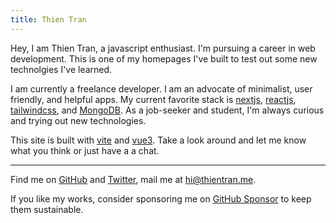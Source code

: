 ```yaml
---
title: Thien Tran
---
```


Hey, I am Thien Tran, a javascript enthusiast. I'm pursuing a career in web development. This is one of my homepages I've built to test out some new technolgies I've learned.

I am currently a freelance developer. I am an advocate of minimalist, user friendly, and helpful apps. My current favorite stack is [nextjs](https://nextjs.com), [reactjs](https://react.com), [tailwindcss](https://tailwindcss.com), and [MongoDB](https://mongodb.com). As a job-seeker and student, I'm always curious and trying out new technologies.

This site is built with [vite](https://vitejs.com) and [vue3](https://vue3.com). Take a look around and let me know what you think or just have a a chat.

---

Find me on [GitHub](https://github.com/thnmtrn) and [Twitter](https://www.twitter.com/thnmtrn), mail me at [hi@thientran.me](mailto:hi@thientran.me).

If you like my works, consider sponsoring me on [GitHub Sponsor](https://github.com/sponsors/thnmtrn) to keep them sustainable.
